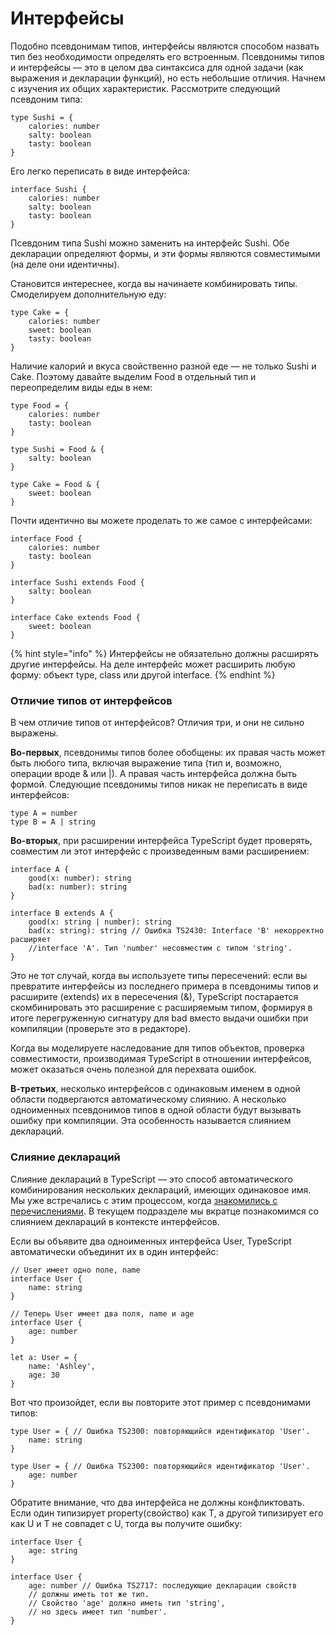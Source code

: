 # Интерфейсы

Подобно псевдонимам типов, интерфейсы являются способом назвать тип без необходимости определять его встроенным. Псевдонимы типов и интерфейсы — это в целом два синтаксиса для одной задачи (как выражения и декларации функций), но есть небольшие отличия. Начнем с изучения их общих характеристик. Рассмотрите следующий псевдоним типа:

```
type Sushi = {
    calories: number
    salty: boolean
    tasty: boolean
}
```

Его легко переписать в виде интерфейса:

```
interface Sushi {
    calories: number
    salty: boolean
    tasty: boolean
}
```

Псевдоним типа Sushi можно заменить на интерфейс Sushi. Обе декларации определяют формы, и эти формы являются совместимыми (на деле они идентичны).

Становится интереснее, когда вы начинаете комбинировать типы. Смоделируем дополнительную еду:

```
type Cake = {
    calories: number
    sweet: boolean
    tasty: boolean
}
```

Наличие калорий и вкуса свойственно разной еде — не только Sushi и Cake. Поэтому давайте выделим Food в отдельный тип и переопределим виды еды в нем:

```
type Food = {
    calories: number
    tasty: boolean
}

type Sushi = Food & {
    salty: boolean
}

type Cake = Food & {
    sweet: boolean
}
```

Почти идентично вы можете проделать то же самое с интерфейсами:

```
interface Food {
    calories: number
    tasty: boolean
}

interface Sushi extends Food {
    salty: boolean
}

interface Cake extends Food {
    sweet: boolean
}
```

{% hint style="info" %}
Интерфейсы не обязательно должны расширять другие интерфейсы. На деле интерфейс может расширить любую форму: объект type, class или другой interface.
{% endhint %}



### Отличие типов от интерфейсов

В чем отличие типов от интерфейсов? Отличия три, и они не сильно выражены.

**Во-первых**, псевдонимы типов более обобщены: их правая часть может быть любого типа, включая выражение типа (тип и, возможно, операции вроде & или |). А правая часть интерфейса должна быть формой. Следующие псевдонимы типов никак не переписать в виде интерфейсов:

```
type A = number
type B = A | string
```

**Во-вторых**, при расширении интерфейса TypeScript будет проверять, совместим ли этот интерфейс с произведенным вами расширением:

```
interface A {
    good(x: number): string
    bad(x: number): string
}

interface B extends A {
    good(x: string | number): string
    bad(x: string): string // Ошибка TS2430: Interface 'B' некорректно расширяет 
    //interface 'A'. Тип 'number' несовместим с типом 'string'.
}
```

Это не тот случай, когда вы используете типы пересечений: если вы превратите интерфейсы из последнего примера в псевдонимы типов и расширите (extends) их в пересечения (&), TypeScript постарается скомбинировать это расширение с расширяемым типом, формируя в итоге перегруженную сигнатуру для bad вместо выдачи ошибки при компиляции (проверьте это в редакторе).

Когда вы моделируете наследование для типов объектов, проверка совместимости, производимая TypeScript в отношении интерфейсов, может оказаться очень полезной для перехвата ошибок.

**В-третьих**, несколько интерфейсов с одинаковым именем в одной области подвергаются автоматическому слиянию. А несколько одноименных псевдонимов типов в одной области будут вызывать ошибку при компиляции. Эта особенность называется слиянием деклараций.

### Слияние деклараций

Слияние деклараций в TypeScript — это способ автоматического комбинирования нескольких деклараций, имеющих одинаковое имя. Мы уже встречались с этим процессом, когда [знакомились с перечислениями](podrobno-o-tipakh/enum.md#neskolko-deklaracii). В текущем подразделе мы вкратце познакомимся со слиянием деклараций в контексте интерфейсов.

Если вы объявите два одноименных интерфейса User, TypeScript автоматически объединит их в один интерфейс:

```
// User имеет одно поле, name
interface User {
    name: string
}

// Теперь User имеет два поля, name и age
interface User {
    age: number
}

let a: User = {
    name: 'Ashley',
    age: 30
}
```

Вот что произойдет, если вы повторите этот пример с псевдонимами типов:

```
type User = { // Ошибка TS2300: повторяющийся идентификатор 'User'.
    name: string
}

type User = { // Ошибка TS2300: повторяющийся идентификатор 'User'.
    age: number
}
```

Обратите внимание, что два интерфейса не должны конфликтовать. Если один типизирует property(свойство) как T, а другой типизирует его как U и T не совпадет с U, тогда вы получите ошибку:

```
interface User {
    age: string
}

interface User {
    age: number // Ошибка TS2717: последующие декларации свойств
    // должны иметь тот же тип.
    // Свойство 'age' должно иметь тип 'string',
    // но здесь имеет тип 'number'.
}
```
